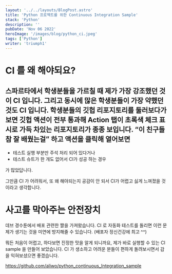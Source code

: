 ```yaml
---
layout: '../../layouts/BlogPost.astro'
title: 'Python 프로젝트를 위한 Continuous Integration Sample'
stack: 'Python'
description: ''
pubDate: 'Nov 06 2022'
heroImage: '/images/blog/python_ci.jpeg'
tags: ['Python']
writer: 'triumph1'
---
```


# CI 를 왜 해야되요?

스파르타에서 학생분들을 가르칠 때 제가 가장 강조했던 것이 CI 입니다. 그리고 동시에 많은 학생분들이 가장 약했던 것도 CI 입니다.
학생분들의 깃헙 리포지토리를 둘러보다가 보면 깃헙 액션이 전부 통과해 Action 탭이 초록색 체크 표시로 가득 차있는 리포지토리가 종종 보입니다. “이 친구들 참 잘 배웠는걸” 하고 액션을 클릭해 열어보면
- 
- 테스트 실행 부분만 주석 처리 되어 있다거나
- 테스트 슈트가 한 개도 없어서 CI가 성공 하는 경우

가 많았답니다.

그만큼 CI 가 어려워서, 또 왜 해야되는지 공감이 안 되서 CI가 어렵고 싫게 느껴졌을 것이라고 생각합니다.

# 사고를 막아주는 안전장치
데브 경수툰에서 배포 관련한 짤을 가져왔습니다.
CI 로 자동화 테스트를 돌리면 이런 문제가 생기는 것을 미연에 방지해줄 수 있습니다. (배포자 정신건강에 최고 ^^)

뭐든 처음이 어렵고, 하다보면 진정한 맛을 알게 되니까요, 제가 바로 실행할 수 있는 CI sample 을 만들어 보았습니다. 
CI 가 생소하고 어려운 분들이 편하게 돌려보시면서 감을 익혀보셨으면 좋겠습니다.

https://github.com/aliwo/python_continuous_Integration_sample
